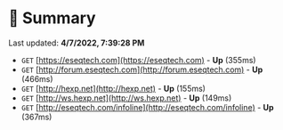 # 📖 Summary
Last updated: **4/7/2022, 7:39:28 PM**

- `GET` [https://eseqtech.com](https://eseqtech.com) - **Up** (355ms)
- `GET` [http://forum.eseqtech.com](http://forum.eseqtech.com) - **Up** (466ms)
- `GET` [http://hexp.net](http://hexp.net) - **Up** (155ms)
- `GET` [http://ws.hexp.net](http://ws.hexp.net) - **Up** (149ms)
- `GET` [http://eseqtech.com/infoline](http://eseqtech.com/infoline) - **Up** (367ms)

